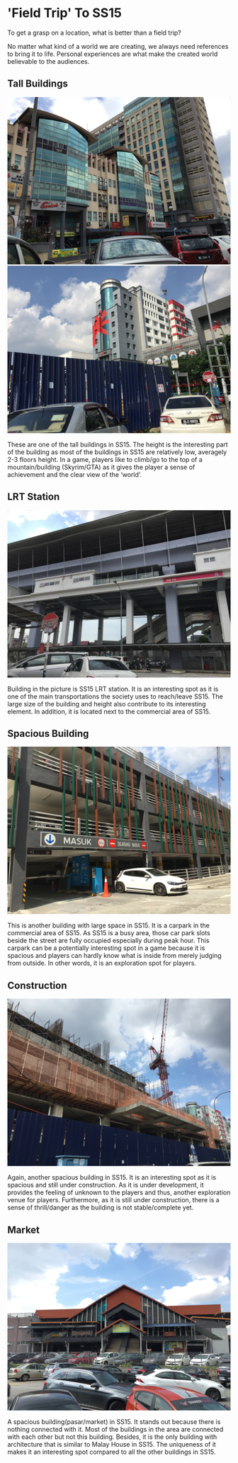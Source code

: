 # 'Field Trip' To SS15

To get a grasp on a location, what is better than a field trip?

No matter what kind of a world we are creating, we always need references to bring it to life. Personal experiences are what make the created world believable to the audiences.

## Tall Buildings

<img src="https://raw.githubusercontent.com/FJinn/fjinn.github.io/master/Experiences/Design/GameWorldCreation/Images/TallBuilding01.JPG?raw=true"/>

<img src="https://raw.githubusercontent.com/FJinn/fjinn.github.io/master/Experiences/Design/GameWorldCreation/Images/TallBuilding02.JPG?raw=true"/>

These are one of the tall buildings in SS15. The height is the interesting part of the building as most of the buildings in SS15 are relatively low, averagely 2-3 floors height. In a game, players like to climb/go to the top of a mountain/building (Skyrim/GTA) as it gives the player a sense of achievement and the clear view of the ‘world’.

## LRT Station

<img src="https://raw.githubusercontent.com/FJinn/fjinn.github.io/master/Experiences/Design/GameWorldCreation/Images/LRTStation.JPG?raw=true"/>

Building in the picture is SS15 LRT station. It is an interesting spot as it is one of the main transportations the society uses to reach/leave SS15. The large size of the building and height also contribute to its interesting element. In addition, it is located next to the commercial area of SS15.

## Spacious Building

<img src="https://raw.githubusercontent.com/FJinn/fjinn.github.io/master/Experiences/Design/GameWorldCreation/Images/CarPark.JPG?raw=true"/>

This is another building with large space in SS15. It is a carpark in the commercial area of SS15. As SS15 is a busy area, those car park slots beside the street are fully occupied especially during peak hour. This carpark can be a potentially interesting spot in a game because it is spacious and players can hardly know what is inside from merely judging from outside. In other words, it is an exploration spot for players.

## Construction

<img src="https://raw.githubusercontent.com/FJinn/fjinn.github.io/master/Experiences/Design/GameWorldCreation/Images/ConstructionBuilding.JPG?raw=true"/>

Again, another spacious building in SS15. It is an interesting spot as it is spacious and still under construction. As it is under development, it provides the feeling of unknown to the players and thus, another exploration venue for players. Furthermore, as it is still under construction, there is a sense of thrill/danger as the building is not stable/complete yet.

## Market

<img src="https://raw.githubusercontent.com/FJinn/fjinn.github.io/master/Experiences/Design/GameWorldCreation/Images/Market01.JPG?raw=true"/>

A spacious building(pasar/market) in SS15. It stands out because there is nothing connected with it. Most of the buildings in the area are connected with each other but not this building. Besides, it is the only building with architecture that is similar to Malay House in SS15. The uniqueness of it makes it an interesting spot compared to all the other buildings in SS15.
